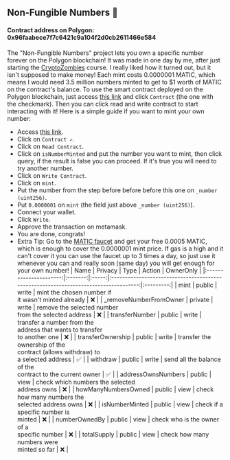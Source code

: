## Non-Fungible Numbers 🔢
#### Contract address on Polygon: 0x96faabece7f7c6421c9a104f2d0cb2611466e584
The "Non-Fungible Numbers" project lets you own a specific number forever on the Polygon blockchain! It was made in one day by me, after just starting the [CryptoZombies](https://cryptozombies.io/) course. I really liked how it turned out, but it isn't supposed to make money! Each mint costs 0.0000001 MATIC, which means I would need 3.5 million numbers minted to get to $1 worth of MATIC on the contract's balance.
To use the smart contract deployed on the Polygon blockchain, just access [this link](https://polygonscan.com/address/0x96faabece7f7c6421c9a104f2d0cb2611466e584) and click `Contract` (the one with the checkmark). Then you can click read and write contract to start interacting with it! Here is a simple guide if you want to mint your own number:
- Access [this link](https://polygonscan.com/address/0x96faabece7f7c6421c9a104f2d0cb2611466e584).
- Click on `Contract ✓`.
- Click on `Read Contract`.
- Click on `isNumberMinted` and put the number you want to mint, then click query, if the result is false you can proceed. If it's true you will need to try another number.
- Click on `Write Contract`.
- Click on `mint`.
- Put the number from the step before before before this one on `_number (uint256)`.
- Put `0.0000001` on `mint` (the field just above `_number (uint256)`).
- Connect your wallet.
- Click `Write`.
- Approve the transaction on metamask.
- You are done, congrats!
- Extra Tip: Go to the [MATIC faucet](https://matic.supply/) and get your free 0.0005 MATIC, which is enough to cover the 0.0000001 mint price. If gas is a high and it can't cover it you can use the faucet up to 3 times a day, so just use it whenever you can and really soon (same day) you will get enough for your own number!
|          Name          | Privacy |  Type |                                        Action                                        | OwnerOnly |
|:----------------------:|:-------:|:-----:|:------------------------------------------------------------------------------------:|:---------:|
|          mint          |  public | write |                 mint the chosen number if<br>it wasn't minted already                |     ❌     |
| _removeNumberFromOwner | private | write |                remove the selected number<br>from the selected address               |     ❌     |
|     transferNumber     |  public | write |    transfer a number from the<br>address that wants to transfer<br>to another one    |     ❌     |
|    transferOwnership   |  public | write | transfer the ownership of the<br>contract (allows withdraw) to<br>a selected address |     ✅     |
|        withdraw        |  public | write |             send all the balance of the<br>contract to the current owner             |     ✅     |
|   addressOwnsNumbers   |  public |  view |                   check which numbers the selected<br>address owns                   |     ❌     |
|   howManyNumbersOwned  |  public |  view |                  check how many numbers the<br>selected address owns                 |     ❌     |
|     isNumberMinted     |  public |  view |                        check if a specific number is<br>minted                       |     ❌     |
|      numberOwnedBy     |  public |  view |                    check who is the owner of a<br>specific number                    |     ❌     |
|       totalSupply      |  public |  view |                     check how many numbers were<br>minted so far                     |     ❌     |
